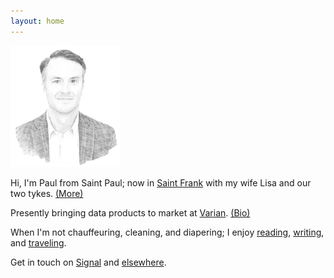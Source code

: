 ```yaml
---
layout: home
---
```


<!-- Google Tag Manager (noscript) -->
<noscript><iframe src="https://www.googletagmanager.com/ns.html?id=GTM-MMZNFRB"
height="0" width="0" style="display:none;visibility:hidden"></iframe></noscript>
<!-- End Google Tag Manager (noscript) -->

<img src="/assets/og/pmb.sketch.png" width="35%" height="35%">

Hi, I'm Paul from Saint Paul; now in [Saint Frank](/places/) with my wife Lisa and our two tykes. [(More)](/infobox/)

Presently bringing data products to market at <a href="https://varian.com" target="_blank">Varian</a>. [(Bio)](/bio/)

When I'm not chauffeuring, cleaning, and diapering; I enjoy [reading](/books/), [writing](/blog/), and [traveling](/countries/).

Get in touch on <a href="https://signal.org" target="_blank">Signal</a> and [elsewhere](/contact/).